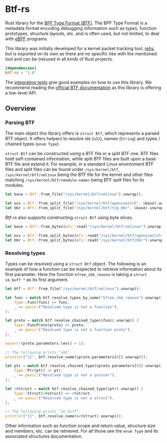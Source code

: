 # Btf-rs

Rust library for the [BPF Type Format (BTF)](https://www.kernel.org/doc/html/latest/bpf/btf.html).
The BPF Type Format is a metadata format encoding debugging information such as
types, function prototypes, structure layouts, etc. and is often used, but not
limited, to deal with [eBPF](https://ebpf.io) programs.

This library was initially developed for a kernel packet tracking tool,
[retis](https://github.com/retis-org/retis), but is exported on its own as there
are no specific ties with the mentioned tool and can be (re)used in all kinds of
Rust projects.

```toml
[dependencies]
btf-rs = "1.0"
```

The [integration tests](tests/integration_test.rs) give good examples on how to
use this library. We recommend reading the [official BTF
documentation](https://www.kernel.org/doc/html/latest/bpf/btf.html) as this
library is offering a low-level API.

## Overview

### Parsing BTF

The main object this library offers is `struct Btf`, which represents a parsed
BTF object. It offers helpers to resolve ids (`u32`), names (`String`) and
types / chained types (`enum Type`).

`struct Btf` can be constructed using a BTF file or a split BTF one. BTF files
hold self-contained information, while split BTF files are built upon a base BTF
file and extend it. For example, in a standard Linux environment BTF files and
split files can be found under `/sys/kernel/btf`, `/sys/kernel/btf/vmlinux`
being the BTF file for the kernel and other files matching
`/sys/kernel/btf/<module-name>` being BTF split files for its modules.

```rust
let base = Btf::from_file("/sys/kernel/btf/vmlinux").unwrap();

let ovs = Btf::from_split_file("/sys/kernel/btf/openvswitch", &base).unwrap();
let bbr = Btf::from_split_file("/sys/kernel/btf/tcp_bbr", &base).unwrap();
```

*Btf-rs* also supports constructing `struct Btf` using byte slices.

```rust
let base = Btf::from_bytes(&fs::read("/sys/kernel/btf/vmlinux").unwrap()).unwrap();

let ovs = Btf::from_split_bytes(&fs::read("/sys/kernel/btf/openvswitch").unwrap(), &base).unwrap();
let bbr = Btf::from_split_bytes(&fs::read("/sys/kernel/btf/bbr").unwrap(), &base).unwrap();
```

### Resolving types

Types can be resolved using a `struct Btf` object. The following is an example
of how a function can be inspected to retrieve information about its first
parameter. Here the function `kfree_skb_reason` is taking a `struct sk_buff *`
as its first argument.

```rust
let btf = Btf::from_file("/sys/kernel/btf/vmlinux").unwrap();

let func = match btf.resolve_types_by_name("kfree_skb_reason").unwrap().pop().unwrap() {
	Type::Func(func) => func,
	_ => panic!("Resolved type is not a function"),
};

let proto = match btf.resolve_chained_type(&func).unwrap() {
	Type::FuncProto(proto) => proto,
	_ => panic!("Resolved type is not a function proto"),
};

assert!(proto.parameters.len() > 1);

// The following prints "skb".
println!("{}", btf.resolve_name(&proto.parameters[0]).unwrap());

let ptr = match btf.resolve_chained_type(&proto.parameters[0]).unwrap() {
	Type::Ptr(ptr) => ptr,
	_ => panic!("Resolved type is not a pointer"),
};

let r#struct = match btf.resolve_chained_type(&ptr).unwrap() {
	Type::Struct(r#struct) => r#struct,
	_ => panic!("Resolved type is not a struct"),
};

// The following prints "sk_buff".
println!("{}", btf.resolve_name(&r#struct).unwrap());
```

Other information such as function scope and return value, structure size and
members, etc. can be retrieved. For all those see the `enum Type` and its
associated structures documentation.
